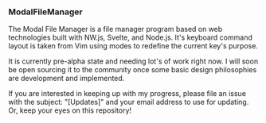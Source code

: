 ### ModalFileManager

The Modal File Manager is a file manager program based on web technologies built with NW.js, 
Svelte, and Node.js. It's keyboard command layout is taken from Vim using modes to redefine 
the current key's purpose.

It is currently pre-alpha state and needing lot's of work right now. I will soon be open 
sourcing it to the community once some basic design philosophies are development and 
implemented.

If you are interested in keeping up with my progress, please file an issue with the subject:
"[Updates]" and your email address to use for updating. Or, keep your eyes on this repository!


